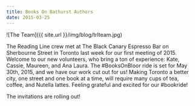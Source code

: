 ```yaml
---
title: Books On Bathurst Authors
date: 2015-03-25
---
```


![The Team]({{ site.url }}/img/blog/trlteam.jpg)

The Reading Line crew met at The Black Canary Espresso Bar on Sherbourne Street in Toronto last week for our first meeting of 2015. Welcome to our new volunteers, who bring a ton of experience: Kate, Cassie, Maureen, and Ana Laura. The #BooksOnBloor ride is set for May 30th, 2015, and we have our work cut out for us! Making Toronto a better city, one street and one book at a time, will require many cups of tea, coffee, and Nutella lattes. Feeling grateful and excited for our #bookride!

The invitations are rolling out!
